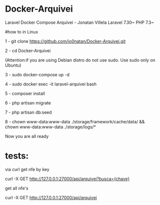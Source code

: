 # Docker-Arquivei
 Laravel Docker Compose Arquivei - Jonatan Villela
 Laravel 7.30~
 PHP 7.3~

#how to in Linux

1 - git clone https://github.com/jo0natan/Docker-Arquivei.git

2 - cd Docker-Arquivei

(Attention:if you are using Debian distro do not use sudo. Use sudo only on Ubuntu)

3 - sudo docker-compose up -d   

4 - sudo docker exec -it laravel-arquivei bash

5 - composer install

6 - php artisan migrate
 
7 - php artisan db:seed

8 -  chown www-data:www-data ./storage/framework/cache/data/ && chown www-data:www-data ./storage/logs/*


Now you are all ready

# tests:

via curl get nfe by key

curl -X GET http://127.0.0.1:27000/api/arquivei?busca={chave}


get all nfe's

curl -X GET http://127.0.0.1:27000/api/arquivei
